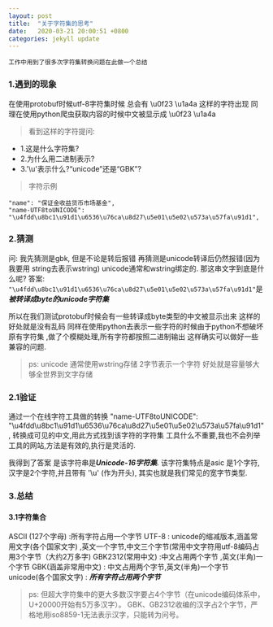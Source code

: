 ```yaml
---
layout: post
title:  "关于字符集的思考"
date:   2020-03-21 20:00:51 +0800
categories: jekyll update
---
```


```
工作中用到了很多次字符集转换问题在此做一个总结
```


### 1.遇到的现象
在使用protobuf时候utf-8字符集时候  总会有 \u0f23 \u1a4a 这样的字符出现
同理在使用python爬虫获取内容的时候中文被显示成 \u0f23 \u1a4a

> 看到这样的字符提问:
- 1.这是什么字符集?
- 2.为什么用二进制表示?
- 3.'\u'表示什么?“unicode”还是“GBK”?

> 字符示例
```
"name": "保证金收益货币市场基金",
"name-UTF8toUNICODE": "\u4fdd\u8bc1\u91d1\u6536\u76ca\u8d27\u5e01\u5e02\u573a\u57fa\u91d1",
```

### 2.猜测

问:
我先猜测是gbk, 但是不论是转后报错
再猜测是unicode转译后仍然报错(因为我要用 string去表示wstring) unicode通常和wstring绑定的.
那这串文字到底是什么呢?
答案: `"\u4fdd\u8bc1\u91d1\u6536\u76ca\u8d27\u5e01\u5e02\u573a\u57fa\u91d1"`是***被转译成byte的unicode字符集***

所以在我们测试protobuf时候会有一些转译成byte类型的中文被显示出来 这样的好处就是没有乱码
同样在使用python去表示一些字符的时候由于python不想破坏原有字符集 ,做了个模糊处理,所有字符都按照二进制输出
这样确实可以做好一些兼容的问题.

> ps:
unicode 通常使用wstring存储   2字节表示一个字符  好处就是容量够大 够全世界到文字存储
 

### 2.1验证
通过一个在线字符工具做的转换   "name-UTF8toUNICODE": "\u4fdd\u8bc1\u91d1\u6536\u76ca\u8d27\u5e01\u5e02\u573a\u57fa\u91d1", 转换成可见的中文,用此方式找到该字符的字符集
工具什么不重要,我也不会列举工具的网站,方法是有效的,执行是灵活的.

我得到了答案 是该字符串是***Unicode-16字符集***. 该字符集特点是asic 是1个字符,汉字是2个字符,并且带有 '\u' (作为开头), 其实也就是我们常见的宽字节类型.

### 3.总结
#### 3.1字符集合
ASCII (127个字母)    :所有字符占用一个字节
UTF-8 : unicode的缩减版本,涵盖常用文字(各个国家文字) ,英文一个字节,中文三个字节(常用中文字符用utf-8编码占用3个字节（大约2万多字)
GBK2312(常用中文)   :中文占用两个字节  ,英文(半角)一个字节
GBK(涵盖非常用中文)  : 中文占用两个字节,英文(半角)一个字节 
unicode(<utf-16>各个国家文字) : ***所有字符占用两个字节***

> ps:
但超大字符集中的更大多数汉字要占4个字节（在unicode编码体系中，U+20000开始有5万多汉字）。
GBK、GB2312收编的汉字占2个字节，严格地用iso8859-1无法表示汉字，只能转为问号。
